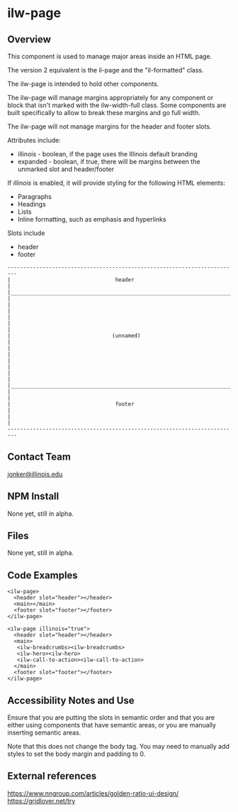 # ilw-page

## Overview

This component is used to manage major areas inside an HTML page. 

The version 2 equivalent is the il-page and the "il-formatted" class. 

The ilw-page is intended to hold other components. 

The ilw-page will manage margins appropriately for any component or block that isn't marked with the ilw-width-full class. Some components are built specifically to allow to break these margins and go full width. 

The ilw-page will not manage margins for the header and footer slots. 

Attributes include:

  * illinois - boolean, if the page uses the Illinois default branding
  * expanded - boolean, if true, there will be margins between the unmarked slot and header/footer

If *illinois* is enabled, it will provide styling for the following HTML elements:

  * Paragraphs
  * Headings
  * Lists
  * Inline formatting, such as emphasis and hyperlinks

Slots include

  * header
  * footer


```
-------------------------------------------------------------------------
|                                 header                                |
|_______________________________________________________________________|
|                                                                       |
|                                                                       |
|                                                                       |
|                                (unnamed)                              |
|                                                                       |
|                                                                       |
|                                                                       |
|_______________________________________________________________________|
|                                                                       |
|                                 footer                                |
|                                                                       |
-------------------------------------------------------------------------
```

## Contact Team

jonker@illinois.edu

## NPM Install

None yet, still in alpha.

## Files

None yet, still in alpha.

## Code Examples

```
<ilw-page>
  <header slot="header"></header>
  <main></main>
  <footer slot="footer"></footer>
</ilw-page>
```

```
<ilw-page illinois="true">
  <header slot="header"></header>
  <main>
   <ilw-breadcrumbs><ilw-breadcrumbs>
   <ilw-hero><ilw-hero>
   <ilw-call-to-action><ilw-call-to-action>
  </main>
  <footer slot="footer"></footer>
</ilw-page>
```

## Accessibility Notes and Use

Ensure that you are putting the slots in semantic order and that you are either using components that have semantic areas, or you are manually inserting semantic areas. 

Note that this does not change the body tag. You may need to manually add styles to set the body margin and padding to 0. 

## External references

https://www.nngroup.com/articles/golden-ratio-ui-design/
https://gridlover.net/try

